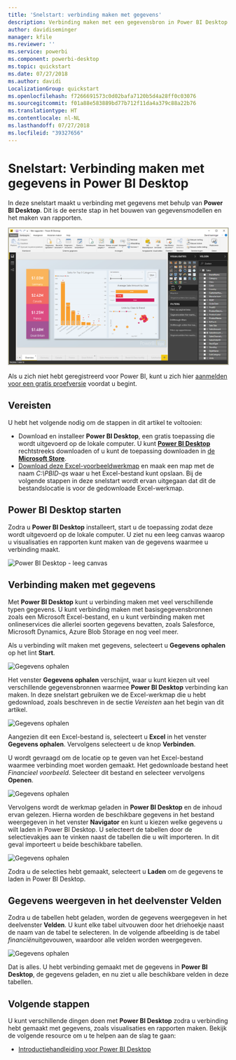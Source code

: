 ```yaml
---
title: 'Snelstart: verbinding maken met gegevens'
description: Verbinding maken met een gegevensbron in Power BI Desktop
author: davidiseminger
manager: kfile
ms.reviewer: ''
ms.service: powerbi
ms.component: powerbi-desktop
ms.topic: quickstart
ms.date: 07/27/2018
ms.author: davidi
LocalizationGroup: quickstart
ms.openlocfilehash: f7266691573c0d02bafa7120b5d4a28ff0c03076
ms.sourcegitcommit: f01a88e583889bd77b712f11da4a379c88a22b76
ms.translationtype: HT
ms.contentlocale: nl-NL
ms.lasthandoff: 07/27/2018
ms.locfileid: "39327656"
---
```

# <a name="quickstart-connect-to-data-in-power-bi-desktop"></a>Snelstart: Verbinding maken met gegevens in Power BI Desktop

In deze snelstart maakt u verbinding met gegevens met behulp van **Power BI Desktop**. Dit is de eerste stap in het bouwen van gegevensmodellen en het maken van rapporten.

![Power BI Desktop](media/desktop-what-is-desktop/what-is-desktop_01.png)

Als u zich niet hebt geregistreerd voor Power BI, kunt u zich hier [aanmelden voor een gratis proefversie](https://app.powerbi.com/signupredirect?pbi_source=web) voordat u begint.

## <a name="prerequisites"></a>Vereisten

U hebt het volgende nodig om de stappen in dit artikel te voltooien:
* Download en installeer **Power BI Desktop**, een gratis toepassing die wordt uitgevoerd op de lokale computer. U kunt [**Power BI Desktop**](https://powerbi.microsoft.com/desktop) rechtstreeks downloaden of u kunt de toepassing downloaden in [de **Microsoft Store**](http://aka.ms/pbidesktopstore).
* [Download deze Excel-voorbeeldwerkmap](http://go.microsoft.com/fwlink/?LinkID=521962) en maak een map met de naam *C:\PBID-qs* waar u het Excel-bestand kunt opslaan. Bij de volgende stappen in deze snelstart wordt ervan uitgegaan dat dit de bestandslocatie is voor de gedownloade Excel-werkmap.

## <a name="launch-power-bi-desktop"></a>Power BI Desktop starten

Zodra u **Power BI Desktop** installeert, start u de toepassing zodat deze wordt uitgevoerd op de lokale computer. U ziet nu een leeg canvas waarop u visualisaties en rapporten kunt maken van de gegevens waarmee u verbinding maakt. 

![Power BI Desktop - leeg canvas](media/desktop-quickstart-connect-to-data/qs-connect-data_01.png)

## <a name="connect-to-data"></a>Verbinding maken met gegevens

Met **Power BI Desktop** kunt u verbinding maken met veel verschillende typen gegevens. U kunt verbinding maken met basisgegevensbronnen zoals een Microsoft Excel-bestand, en u kunt verbinding maken met onlineservices die allerlei soorten gegevens bevatten, zoals Salesforce, Microsoft Dynamics, Azure Blob Storage en nog veel meer. 

Als u verbinding wilt maken met gegevens, selecteert u **Gegevens ophalen** op het lint **Start**.

![Gegevens ophalen](media/desktop-quickstart-connect-to-data/qs-connect-data_02.png)

Het venster **Gegevens ophalen** verschijnt, waar u kunt kiezen uit veel verschillende gegevensbronnen waarmee **Power BI Desktop** verbinding kan maken. In deze snelstart gebruiken we de Excel-werkmap die u hebt gedownload, zoals beschreven in de sectie *Vereisten* aan het begin van dit artikel. 

![Gegevens ophalen](media/desktop-quickstart-connect-to-data/qs-connect-data_03.png)

Aangezien dit een Excel-bestand is, selecteert u **Excel** in het venster **Gegevens ophalen**. Vervolgens selecteert u de knop **Verbinden**.

U wordt gevraagd om de locatie op te geven van het Excel-bestand waarmee verbinding moet worden gemaakt. Het gedownloade bestand heet *Financieel voorbeeld*. Selecteer dit bestand en selecteer vervolgens **Openen**.

![Gegevens ophalen](media/desktop-quickstart-connect-to-data/qs-connect-data_04.png)

Vervolgens wordt de werkmap geladen in **Power BI Desktop** en de inhoud ervan gelezen. Hierna worden de beschikbare gegevens in het bestand weergegeven in het venster **Navigator** en kunt u kiezen welke gegevens u wilt laden in Power BI Desktop. U selecteert de tabellen door de selectievakjes aan te vinken naast de tabellen die u wilt importeren. In dit geval importeert u beide beschikbare tabellen.

![Gegevens ophalen](media/desktop-quickstart-connect-to-data/qs-connect-data_05.png)

Zodra u de selecties hebt gemaakt, selecteert u **Laden** om de gegevens te laden in Power BI Desktop.

## <a name="view-data-in-the-fields-pane"></a>Gegevens weergeven in het deelvenster Velden

Zodra u de tabellen hebt geladen, worden de gegevens weergegeven in het deelvenster **Velden**. U kunt elke tabel uitvouwen door het driehoekje naast de naam van de tabel te selecteren. In de volgende afbeelding is de tabel *financiën*uitgevouwen, waardoor alle velden worden weergegeven. 

![Gegevens ophalen](media/desktop-quickstart-connect-to-data/qs-connect-data_06.png)

Dat is alles. U hebt verbinding gemaakt met de gegevens in **Power BI Desktop**, de gegevens geladen, en nu ziet u alle beschikbare velden in deze tabellen.


## <a name="next-steps"></a>Volgende stappen
U kunt verschillende dingen doen met **Power BI Desktop** zodra u verbinding hebt gemaakt met gegevens, zoals visualisaties en rapporten maken. Bekijk de volgende resource om u te helpen aan de slag te gaan:

* [Introductiehandleiding voor Power BI Desktop](desktop-getting-started.md)


